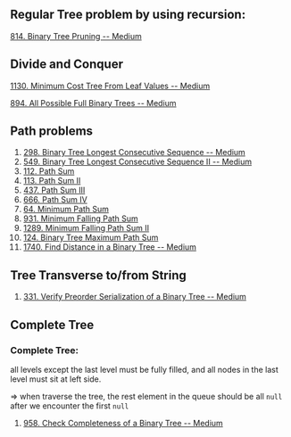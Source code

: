 ## Regular Tree problem by using recursion:

[814. Binary Tree Pruning -- Medium](https://leetcode.com/problems/binary-tree-pruning/)



## Divide and Conquer

[1130. Minimum Cost Tree From Leaf Values -- Medium](https://leetcode.com/problems/minimum-cost-tree-from-leaf-values/)

[894. All Possible Full Binary Trees -- Medium](https://leetcode.com/problems/all-possible-full-binary-trees/)





## Path problems

1. [298. Binary Tree Longest Consecutive Sequence -- Medium](https://leetcode.com/problems/binary-tree-longest-consecutive-sequence/)
2. [549. Binary Tree Longest Consecutive Sequence II -- Medium](https://leetcode.com/problems/binary-tree-longest-consecutive-sequence-ii/) 
3. [112. Path Sum](https://leetcode.com/problems/path-sum)
4. [113. Path Sum II](https://leetcode.com/problems/path-sum-ii)
5. [437. Path Sum III](https://leetcode.com/problems/path-sum-iii)
6. [666. Path Sum IV](https://leetcode.com/problems/path-sum-iv)
7. [64. Minimum Path Sum](https://leetcode.com/problems/minimum-path-sum)
8. [931. Minimum Falling Path Sum](https://leetcode.com/problems/minimum-falling-path-sum)
9. [1289. Minimum Falling Path Sum II](https://leetcode.com/problems/minimum-falling-path-sum-ii)
10. [124. Binary Tree Maximum Path Sum](https://leetcode.com/problems/binary-tree-maximum-path-sum)
11. [1740. Find Distance in a Binary Tree -- Medium](https://leetcode.com/problems/find-distance-in-a-binary-tree)



## Tree Transverse to/from String

1. [331. Verify Preorder Serialization of a Binary Tree -- Medium](https://leetcode.com/problems/verify-preorder-serialization-of-a-binary-tree)

## Complete Tree

### Complete Tree: 

all levels except the last level must be fully filled, and all nodes in the last level must sit at left side.

=> when traverse the tree, the rest element in the queue should be all `null` after we encounter the first `null`

1. [958. Check Completeness of a Binary Tree -- Medium](https://leetcode.com/problems/check-completeness-of-a-binary-tree)
